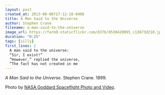 ```yaml
---
layout: post
created_at: 2013-08-06T17:12:10-0400
title: A Man Said to the Universe
author: Stephen Crane
filename: a-man-said-to-the-universe
image_url: https://farm9.staticflickr.com/8376/8530420095_c13673d218.jpg
duration: "0:25"
tags: [silly]
first_lines: |
  A man said to the universe:
  “Sir, I exist!”
  “However,” replied the universe,
  “The fact has not created in me
---
```


_A Man Said to the Universe_.  Stephen Crane.  1899.

Photo by [NASA Goddard Spaceflight Photo and Video](https://www.flickr.com/photos/gsfc/8530420095/).
